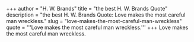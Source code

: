 +++
author = "H. W. Brands"
title = "the best H. W. Brands Quote"
description = "the best H. W. Brands Quote: Love makes the most careful man wreckless."
slug = "love-makes-the-most-careful-man-wreckless"
quote = '''Love makes the most careful man wreckless.'''
+++
Love makes the most careful man wreckless.

